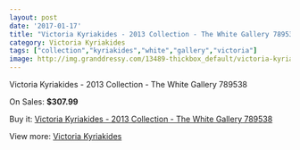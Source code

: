 ```yaml
---
layout: post
date: '2017-01-17'
title: "Victoria Kyriakides - 2013 Collection - The White Gallery 789538"
category: Victoria Kyriakides
tags: ["collection","kyriakides","white","gallery","victoria"]
image: http://img.granddressy.com/13489-thickbox_default/victoria-kyriakides-2013-collection-the-white-gallery-789538.jpg
---
```

Victoria Kyriakides - 2013 Collection - The White Gallery 789538

On Sales: **$307.99**
<a href="https://www.granddressy.com/en/victoria-kyriakides/12557-victoria-kyriakides-2013-collection-the-white-gallery-789538.html"><amp-img layout="responsive" width="600" height="600" src="//img.granddressy.com/13489-thickbox_default/victoria-kyriakides-2013-collection-the-white-gallery-789538.jpg" alt="Victoria Kyriakides - 2013 Collection - The White Gallery 789538 0" /></a>

Buy it: [Victoria Kyriakides - 2013 Collection - The White Gallery 789538](https://www.granddressy.com/en/victoria-kyriakides/12557-victoria-kyriakides-2013-collection-the-white-gallery-789538.html "Victoria Kyriakides - 2013 Collection - The White Gallery 789538")

View more: [Victoria Kyriakides](https://www.granddressy.com/en/101-victoria-kyriakides "Victoria Kyriakides")
